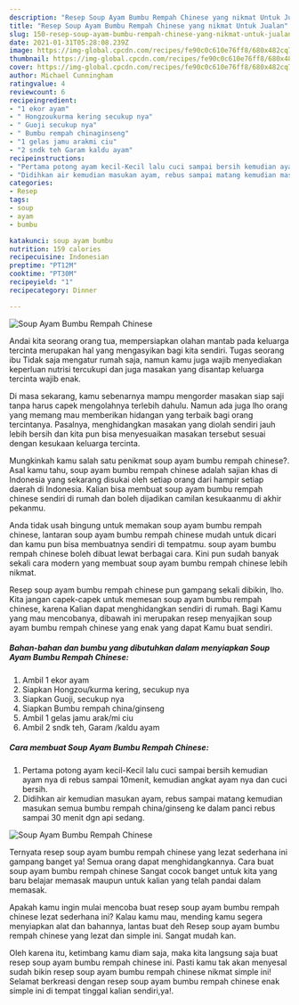 ```yaml
---
description: "Resep Soup Ayam Bumbu Rempah Chinese yang nikmat Untuk Jualan"
title: "Resep Soup Ayam Bumbu Rempah Chinese yang nikmat Untuk Jualan"
slug: 150-resep-soup-ayam-bumbu-rempah-chinese-yang-nikmat-untuk-jualan
date: 2021-01-31T05:28:08.239Z
image: https://img-global.cpcdn.com/recipes/fe90c0c610e76ff8/680x482cq70/soup-ayam-bumbu-rempah-chinese-foto-resep-utama.jpg
thumbnail: https://img-global.cpcdn.com/recipes/fe90c0c610e76ff8/680x482cq70/soup-ayam-bumbu-rempah-chinese-foto-resep-utama.jpg
cover: https://img-global.cpcdn.com/recipes/fe90c0c610e76ff8/680x482cq70/soup-ayam-bumbu-rempah-chinese-foto-resep-utama.jpg
author: Michael Cunningham
ratingvalue: 4
reviewcount: 6
recipeingredient:
- "1 ekor ayam"
- " Hongzoukurma kering secukup nya"
- " Guoji secukup nya"
- " Bumbu rempah chinaginseng"
- "1 gelas jamu arakmi ciu"
- "2 sndk teh Garam kaldu ayam"
recipeinstructions:
- "Pertama potong ayam kecil-Kecil lalu cuci sampai bersih kemudian ayam nya di rebus sampai 10menit, kemudian angkat ayam nya dan cuci bersih."
- "Didihkan air kemudian masukan ayam, rebus sampai matang kemudian masukan semua bumbu rempah china/ginseng ke dalam panci rebus sampai 30 menit dgn api sedang."
categories:
- Resep
tags:
- soup
- ayam
- bumbu

katakunci: soup ayam bumbu 
nutrition: 159 calories
recipecuisine: Indonesian
preptime: "PT12M"
cooktime: "PT30M"
recipeyield: "1"
recipecategory: Dinner

---
```



![Soup Ayam Bumbu Rempah Chinese](https://img-global.cpcdn.com/recipes/fe90c0c610e76ff8/680x482cq70/soup-ayam-bumbu-rempah-chinese-foto-resep-utama.jpg)

Andai kita seorang orang tua, mempersiapkan olahan mantab pada keluarga tercinta merupakan hal yang mengasyikan bagi kita sendiri. Tugas seorang ibu Tidak saja mengatur rumah saja, namun kamu juga wajib menyediakan keperluan nutrisi tercukupi dan juga masakan yang disantap keluarga tercinta wajib enak.

Di masa  sekarang, kamu sebenarnya mampu mengorder masakan siap saji tanpa harus capek mengolahnya terlebih dahulu. Namun ada juga lho orang yang memang mau memberikan hidangan yang terbaik bagi orang tercintanya. Pasalnya, menghidangkan masakan yang diolah sendiri jauh lebih bersih dan kita pun bisa menyesuaikan masakan tersebut sesuai dengan kesukaan keluarga tercinta. 



Mungkinkah kamu salah satu penikmat soup ayam bumbu rempah chinese?. Asal kamu tahu, soup ayam bumbu rempah chinese adalah sajian khas di Indonesia yang sekarang disukai oleh setiap orang dari hampir setiap daerah di Indonesia. Kalian bisa membuat soup ayam bumbu rempah chinese sendiri di rumah dan boleh dijadikan camilan kesukaanmu di akhir pekanmu.

Anda tidak usah bingung untuk memakan soup ayam bumbu rempah chinese, lantaran soup ayam bumbu rempah chinese mudah untuk dicari dan kamu pun bisa membuatnya sendiri di tempatmu. soup ayam bumbu rempah chinese boleh dibuat lewat berbagai cara. Kini pun sudah banyak sekali cara modern yang membuat soup ayam bumbu rempah chinese lebih nikmat.

Resep soup ayam bumbu rempah chinese pun gampang sekali dibikin, lho. Kita jangan capek-capek untuk memesan soup ayam bumbu rempah chinese, karena Kalian dapat menghidangkan sendiri di rumah. Bagi Kamu yang mau mencobanya, dibawah ini merupakan resep menyajikan soup ayam bumbu rempah chinese yang enak yang dapat Kamu buat sendiri.

<!--inarticleads1-->

##### Bahan-bahan dan bumbu yang dibutuhkan dalam menyiapkan Soup Ayam Bumbu Rempah Chinese:

1. Ambil 1 ekor ayam
1. Siapkan  Hongzou/kurma kering, secukup nya
1. Siapkan  Guoji, secukup nya
1. Siapkan  Bumbu rempah china/ginseng
1. Ambil 1 gelas jamu arak/mi ciu
1. Ambil 2 sndk teh, Garam /kaldu ayam




<!--inarticleads2-->

##### Cara membuat Soup Ayam Bumbu Rempah Chinese:

1. Pertama potong ayam kecil-Kecil lalu cuci sampai bersih kemudian ayam nya di rebus sampai 10menit, kemudian angkat ayam nya dan cuci bersih.
1. Didihkan air kemudian masukan ayam, rebus sampai matang kemudian masukan semua bumbu rempah china/ginseng ke dalam panci rebus sampai 30 menit dgn api sedang.
<img src="https://img-global.cpcdn.com/steps/076a18f503b6545c/160x128cq70/soup-ayam-bumbu-rempah-chinese-langkah-memasak-2-foto.jpg" alt="Soup Ayam Bumbu Rempah Chinese">



Ternyata resep soup ayam bumbu rempah chinese yang lezat sederhana ini gampang banget ya! Semua orang dapat menghidangkannya. Cara buat soup ayam bumbu rempah chinese Sangat cocok banget untuk kita yang baru belajar memasak maupun untuk kalian yang telah pandai dalam memasak.

Apakah kamu ingin mulai mencoba buat resep soup ayam bumbu rempah chinese lezat sederhana ini? Kalau kamu mau, mending kamu segera menyiapkan alat dan bahannya, lantas buat deh Resep soup ayam bumbu rempah chinese yang lezat dan simple ini. Sangat mudah kan. 

Oleh karena itu, ketimbang kamu diam saja, maka kita langsung saja buat resep soup ayam bumbu rempah chinese ini. Pasti kamu tak akan menyesal sudah bikin resep soup ayam bumbu rempah chinese nikmat simple ini! Selamat berkreasi dengan resep soup ayam bumbu rempah chinese enak simple ini di tempat tinggal kalian sendiri,ya!.

